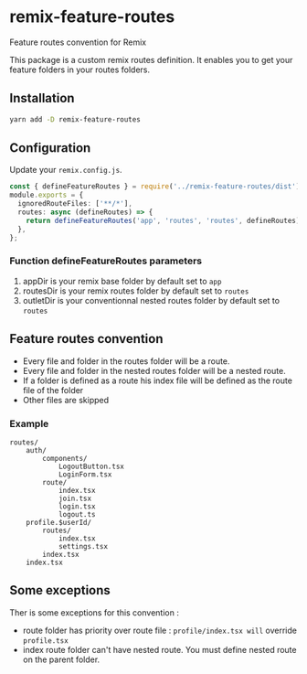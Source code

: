 # remix-feature-routes

Feature routes convention for Remix

This package is a custom remix routes definition. It enables you to get your feature folders in your routes folders.

## Installation

```bash
yarn add -D remix-feature-routes
```

## Configuration

Update your `remix.config.js`.

```ts
const { defineFeatureRoutes } = require('../remix-feature-routes/dist');
module.exports = {
  ignoredRouteFiles: ['**/*'],
  routes: async (defineRoutes) => {
    return defineFeatureRoutes('app', 'routes', 'routes', defineRoutes);
  },
};
```

### Function defineFeatureRoutes parameters

1. appDir
   is your remix base folder by default set to `app`
2. routesDir
   is your remix routes folder by default set to `routes`
3. outletDir
   is your conventionnal nested routes folder by default set to `routes`

## Feature routes convention

- Every file and folder in the routes folder will be a route.
- Every file and folder in the nested routes folder will be a nested route.
- If a folder is defined as a route his index file will be defined as the route file of the folder
- Other files are skipped

### Example

```
routes/
    auth/
        components/
            LogoutButton.tsx
            LoginForm.tsx
        route/
            index.tsx
            join.tsx
            login.tsx
            logout.ts
    profile.$userId/
        routes/
            index.tsx
            settings.tsx
        index.tsx
    index.tsx
```

## Some exceptions

Ther is some exceptions for this convention :

- route folder has priority over route file : `profile/index.tsx will` override `profile.tsx`
- index route folder can't have nested route. You must define nested route on the parent folder.
